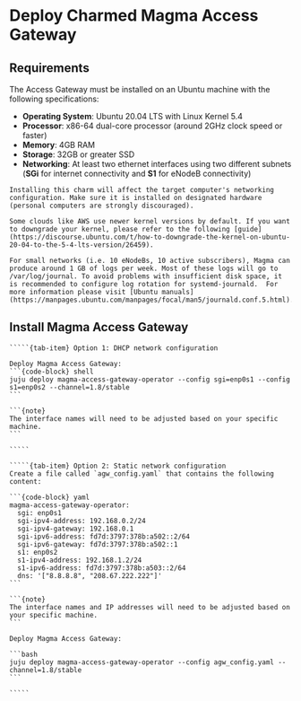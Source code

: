 # Deploy Charmed Magma Access Gateway

## Requirements

The Access Gateway must be installed on an Ubuntu machine with the following specifications:

- **Operating System**: Ubuntu 20.04 LTS with Linux Kernel 5.4
- **Processor**: x86-64 dual-core processor (around 2GHz clock speed or faster)
- **Memory**: 4GB RAM
- **Storage**: 32GB or greater SSD
- **Networking**: At least two ethernet interfaces using two different subnets (**SGi** for internet connectivity and **S1** for eNodeB connectivity)

```{danger}
Installing this charm will affect the target computer's networking configuration. Make sure it is installed on designated hardware (personal computers are strongly discouraged).
```

```{note}
Some clouds like AWS use newer kernel versions by default. If you want to downgrade your kernel, please refer to the following [guide](https://discourse.ubuntu.com/t/how-to-downgrade-the-kernel-on-ubuntu-20-04-to-the-5-4-lts-version/26459).
```

```{note}
For small networks (i.e. 10 eNodeBs, 10 active subscribers), Magma can produce around 1 GB of logs per week. Most of these logs will go to /var/log/journal. To avoid problems with insufficient disk space, it is recommended to configure log rotation for systemd-journald.  For more information please visit [Ubuntu manuals](https://manpages.ubuntu.com/manpages/focal/man5/journald.conf.5.html).
```

## Install Magma Access Gateway

``````{tab-set}
`````{tab-item} Option 1: DHCP network configuration

Deploy Magma Access Gateway:
```{code-block} shell
juju deploy magma-access-gateway-operator --config sgi=enp0s1 --config s1=enp0s2 --channel=1.8/stable
```

```{note}
The interface names will need to be adjusted based on your specific machine.
```

`````

`````{tab-item} Option 2: Static network configuration
Create a file called `agw_config.yaml` that contains the following content:

```{code-block} yaml
magma-access-gateway-operator:
  sgi: enp0s1
  sgi-ipv4-address: 192.168.0.2/24
  sgi-ipv4-gateway: 192.168.0.1
  sgi-ipv6-address: fd7d:3797:378b:a502::2/64
  sgi-ipv6-gateway: fd7d:3797:378b:a502::1
  s1: enp0s2
  s1-ipv4-address: 192.168.1.2/24
  s1-ipv6-address: fd7d:3797:378b:a503::2/64
  dns: '["8.8.8.8", "208.67.222.222"]'
```

```{note}
The interface names and IP addresses will need to be adjusted based on your specific machine.
```

Deploy Magma Access Gateway:

```bash
juju deploy magma-access-gateway-operator --config agw_config.yaml --channel=1.8/stable
```

`````
``````
